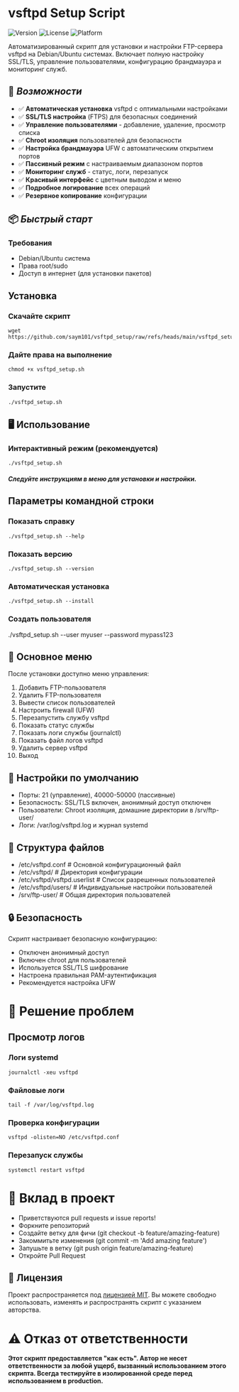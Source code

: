 # vsftpd Setup Script

![Version](https://img.shields.io/badge/version-2.9-blue)
![License](https://img.shields.io/badge/license-MIT-green)
![Platform](https://img.shields.io/badge/platform-Debian%2FUbuntu-orange)

Автоматизированный скрипт для установки и настройки FTP-сервера vsftpd на Debian/Ubuntu системах. Включает полную настройку SSL/TLS, управление пользователями, конфигурацию брандмауэра и мониторинг служб.

 ## 🚀 *Возможности*

- ✅ **Автоматическая установка** vsftpd с оптимальными настройками
- ✅ **SSL/TLS настройка** (FTPS) для безопасных соединений
- ✅ **Управление пользователями** - добавление, удаление, просмотр списка
- ✅ **Chroot изоляция** пользователей для безопасности
- ✅ **Настройка брандмауэра** UFW с автоматическим открытием портов
- ✅ **Пассивный режим** с настраиваемым диапазоном портов
- ✅ **Мониторинг служб** - статус, логи, перезапуск
- ✅ **Красивый интерфейс** с цветным выводом и меню
- ✅ **Подробное логирование** всех операций
- ✅ **Резервное копирование** конфигурации

## 📦 *Быстрый старт*

### Требования
- Debian/Ubuntu система
- Права root/sudo
- Доступ в интернет (для установки пакетов)

## Установка

### Скачайте скрипт
```
wget https://github.com/saym101/vsftpd_setup/raw/refs/heads/main/vsftpd_setup.sh
```
### Дайте права на выполнение
```
chmod +x vsftpd_setup.sh
```
### Запустите
```
./vsftpd_setup.sh
```

## 🖥️ Использование


### Интерактивный режим (рекомендуется)
```
./vsftpd_setup.sh
```
##### Следуйте инструкциям в меню для установки и настройки.

## Параметры командной строки

### Показать справку
```
./vsftpd_setup.sh --help
```
### Показать версию
```
./vsftpd_setup.sh --version
```
### Автоматическая установка
```
./vsftpd_setup.sh --install
```
### Создать пользователя
./vsftpd_setup.sh --user myuser --password mypass123

## 🎯 Основное меню

После установки доступно меню управления:

1) Добавить FTP-пользователя
2) Удалить FTP-пользователя  
3) Вывести список пользователей
4) Настроить firewall (UFW)
5) Перезапустить службу vsftpd
6) Показать статус службы
7) Показать логи службы (journalctl)
8) Показать файл логов vsftpd
9) Удалить сервер vsftpd
0) Выход

## 🔧 Настройки по умолчанию

 - Порты: 21 (управление), 40000-50000 (пассивные)
 - Безопасность: SSL/TLS включен, анонимный доступ отключен
 - Пользователи: Chroot изоляция, домашние директории в /srv/ftp-user/
 - Логи: /var/log/vsftpd.log и журнал systemd

## 📁 Структура файлов

 - /etc/vsftpd.conf          # Основной конфигурационный файл
 - /etc/vsftpd/              # Директория конфигурации
 - /etc/vsftpd/vsftpd.userlist # Список разрешенных пользователей
 - /etc/vsftpd/users/        # Индивидуальные настройки пользователей
 - /srv/ftp-user/            # Общая директория пользователей

## 🔒 Безопасность

Скрипт настраивает безопасную конфигурацию:

 - Отключен анонимный доступ
 - Включен chroot для пользователей
 - Используется SSL/TLS шифрование
 - Настроена правильная PAM-аутентификация
 - Рекомендуется настройка UFW

# 🐛 Решение проблем

## Просмотр логов

### Логи systemd
```
journalctl -xeu vsftpd
```
### Файловые логи
```
tail -f /var/log/vsftpd.log
```
### Проверка конфигурации
```
vsftpd -olisten=NO /etc/vsftpd.conf
```
### Перезапуск службы
```
systemctl restart vsftpd
```

# 🤝 Вклад в проект

 - Приветствуются pull requests и issue reports!
 - Форкните репозиторий
 - Создайте ветку для фичи (git checkout -b feature/amazing-feature)
 - Закоммитьте изменения (git commit -m 'Add amazing feature')
 - Запушьте в ветку (git push origin feature/amazing-feature)
 - Откройте Pull Request

## 📄 Лицензия
Проект распространяется под [лицензией MIT](LICENSE). Вы можете свободно использовать, изменять и распространять скрипт с указанием авторства.

# ⚠️ Отказ от ответственности

**Этот скрипт предоставляется "как есть". Автор не несет ответственности за любой ущерб, вызванный использованием этого скрипта. Всегда тестируйте в изолированной среде перед использованием в production.**
